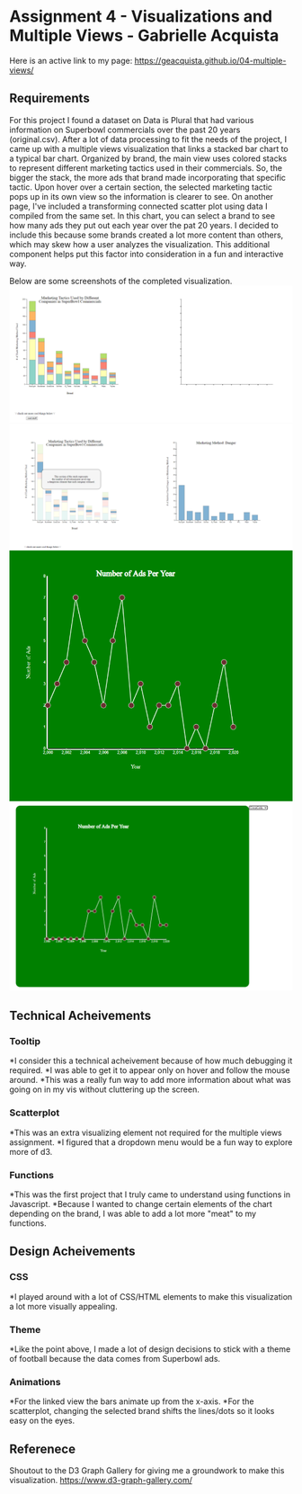 Assignment 4 - Visualizations and Multiple Views - Gabrielle Acquista 
===
Here is an active link to my page: https://geacquista.github.io/04-multiple-views/


Requirements
---
For this project I found a dataset on Data is Plural that had various information on Superbowl commercials over the past 20 years (original.csv).
After a lot of data processing to fit the needs of the project, I came up with a multiple views visualization that links a stacked bar chart to a typical bar chart.
Organized by brand, the main view uses colored stacks to represent different marketing tactics used in their commercials.
So, the bigger the stack, the more ads that brand made incorporating that specific tactic. 
Upon hover over a certain section, the selected marketing tactic pops up in its own view so the information is clearer to see.
On another page, I've included a transforming connected scatter plot using data I compiled from the same set.
In this chart, you can select a brand to see how many ads they put out each year over the pat 20 years. 
I decided to include this because some brands created a lot more content than others, which may skew how a user analyzes the visualization.
This additional component helps put this factor into consideration in a fun and interactive way.


Below are some screenshots of the completed visualization.
![img](screen1.PNG)
![img](screen2.png)
![img](screen3.PNG)
![img](screen4.PNG)

Technical Acheivements
---

### Tooltip

*I consider this a technical acheivement because of how much debugging it required.
*I was able to get it to appear only on hover and follow the mouse around.
*This was a really fun way to add more information about what was going on in my vis without cluttering up the screen.

### Scatterplot

*This was an extra visualizing element not required for the multiple views assignment.
*I figured that a dropdown menu would be a fun way to explore more of d3.

### Functions

*This was the first project that I truly came to understand using functions in Javascript.
*Because I wanted to change certain elements of the chart depending on the brand, I was able to add a lot more "meat" to my functions.

Design Acheivements
---

### CSS
*I played around with a lot of CSS/HTML elements to make this visualization a lot more visually appealing.

### Theme
*Like the point above, I made a lot of design decisions to stick with a theme of football because the data comes from Superbowl ads. 

### Animations
*For the linked view the bars animate up from the x-axis.
*For the scatterplot, changing the selected brand shifts the lines/dots so it looks easy on the eyes.

Referenece
---
Shoutout to the D3 Graph Gallery for giving me a groundwork to make this visualization. https://www.d3-graph-gallery.com/
